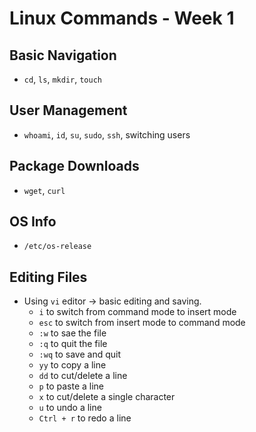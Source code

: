 # Linux Commands - Week 1

## Basic Navigation
- `cd`, `ls`, `mkdir`, `touch`

## User Management
- `whoami`, `id`, `su`, `sudo`, `ssh`, switching users

## Package Downloads
- `wget`, `curl`

## OS Info
- `/etc/os-release`

## Editing Files
- Using `vi` editor → basic editing and saving.
  - `i` to switch from command mode to insert mode
  - `esc` to switch from insert mode to command mode
  - `:w` to sae the file
  - `:q` to quit the file
  - `:wq` to save and quit
  - `yy` to copy a line
  - `dd` to cut/delete a line
  - `p` to paste a line
  - `x` to cut/delete a single character
  - `u` to undo a line
  - `Ctrl + r` to redo a line
